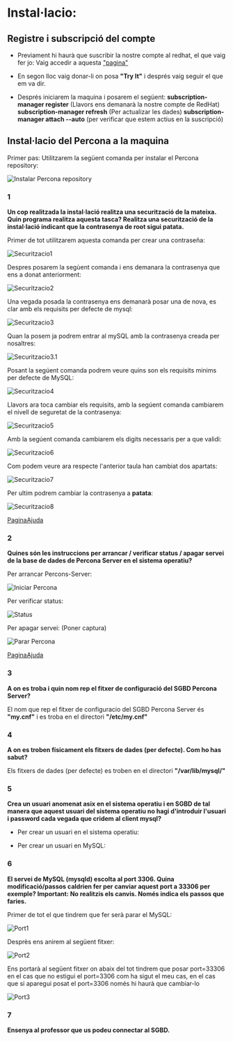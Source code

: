 # Instal·lacio:

## Registre i subscripció del compte

- Previament hi haurà que suscribir la nostre compte al redhat, el que vaig fer jo:
  Vaig accedir a aquesta ["pagina"](https://www.redhat.com/en/technologies/linux-platforms/enterprise-linux?extIdCarryOver=true&sc_cid=701f2000001OH6fAAG)
  
- En segon lloc vaig donar-li on posa **"Try It"** i després vaig seguir el que em va dir.

- Després iniciarem la maquina i posarem el següent:
**subscription-manager register** (Llavors ens demanarà la nostre compte de RedHat)
**subscription-manager refresh** (Per actualizar les dades)
**subscription-manager attach --auto** (per verificar que estem actius en la suscripció)






## Instal·lacio del Percona a la maquina
Primer pas:
Utilitzarem la següent comanda per instalar el Percona repository:

![Instalar Percona repository](https://github.com/JoelSola/Base-de-Dades/blob/main/Activitat%201/Imatges/Iniciar%20Percona.png)









### 1

**Un cop realitzada la instal·lació realitza una securització de la mateixa. Quin programa realitza
aquesta tasca? Realitza una securització de la instal·lació indicant que la contrasenya de root
sigui patata.**

Primer de tot utilitzarem aquesta comanda per crear una contraseña:

![Securitzacio1](https://github.com/JoelSola/Base-de-Dades/blob/main/Activitat%201/Imatges/Securitzacio%201.png)

Despres posarem la segùent comanda i ens demanara la contrasenya que ens a donat anteriorment:

![Securitzacio2](https://github.com/JoelSola/Base-de-Dades/blob/main/Activitat%201/Imatges/securitzacio%202.png)

Una vegada posada la contrasenya ens demanarà posar una de nova, es clar amb els requisits per defecte de mysql:

![Securitzacio3](https://github.com/JoelSola/Base-de-Dades/blob/main/Activitat%201/Imatges/securitzacio%203.png)

Quan la posem ja podrem entrar al mySQL amb la contrasenya creada per nosaltres:

![Securitzacio3.1](https://github.com/JoelSola/Base-de-Dades/blob/main/Activitat%201/Imatges/securitzacio%203.5.png)

Posant la segúent comanda podrem veure quins son els requisits minims per defecte de MySQL:

![Securitzacio4](https://github.com/JoelSola/Base-de-Dades/blob/main/Activitat%201/Imatges/Securitzacio%204.png)

Llavors ara toca cambiar els requisits, amb la segúent comanda cambiarem el nivell de seguretat de la contrasenya:

![Securitzacio5](https://github.com/JoelSola/Base-de-Dades/blob/main/Activitat%201/Imatges/securitzacio%205.png)

Amb la segúent comanda cambiarem els digits necessaris per a que validi:

![Securitzacio6](https://github.com/JoelSola/Base-de-Dades/blob/main/Activitat%201/Imatges/securitzacio%206.png)

Com podem veure ara respecte l'anterior taula han cambiat dos apartats:

![Securitzacio7](https://github.com/JoelSola/Base-de-Dades/blob/main/Activitat%201/Imatges/securitzacio%207.png)

Per ultim podrem cambiar la contrasenya a **patata**:

![Securitzacio8](https://github.com/JoelSola/Base-de-Dades/blob/main/Activitat%201/Imatges/securitzacio%208.png)


[PaginaAjuda](https://tecadmin.net/change-mysql-password-policy-level/)








### 2

**Quines són les instruccions per arrancar / verificar status / apagar servei de la base de dades
de Percona Server en el sistema operatiu?**

Per arrancar Percons-Server:

![Iniciar Percona](https://github.com/JoelSola/Base-de-Dades/blob/main/Activitat%201/Imatges/Iniciar%20Percona.png)

Per verificar status:

![Status](https://github.com/JoelSola/Base-de-Dades/blob/main/Activitat%201/Imatges/Status.png)



Per apagar servei: (Poner captura)

![Parar Percona](https://github.com/JoelSola/Base-de-Dades/blob/main/Activitat%201/Imatges/parar%20percona.png)


[PaginaAjuda](https://www.percona.com/doc/percona-server/8.0/installation/yum_repo.html)



### 3

**A on es troba i quin nom rep el fitxer de configuració del SGBD Percona Server?**

El nom que rep el fitxer de configuracio del SGBD Percona Server és **"my.cnf"** i es troba en el directori **"/etc/my.cnf"**

### 4

**A on es troben físicament els fitxers de dades (per defecte). Com ho has sabut?**

Els fitxers de dades (per defecte) es troben en el directori **"/var/lib/mysql/"**



### 5

**Crea un usuari anomenat asix en el sistema operatiu i en SGBD de tal manera que aquest
usuari del sistema operatiu no hagi d'introduir l'usuari i password cada vegada que cridem al
client mysql?**

- Per crear un usuari en el sistema operatiu:

- Per crear un usuari en MySQL:



### 6 

**El servei de MySQL (mysqld) escolta al port 3306. Quina modificació/passos caldrien fer per
canviar aquest port a 33306 per exemple? Important: No realitzis els canvis. Només indica els
passos que faries.**

Primer de tot el que tindrem que fer serà parar el MySQL:

![Port1](https://github.com/JoelSola/Base-de-Dades/blob/main/Activitat%201/Imatges/port%201.png)

Desprès ens anirem al següent fitxer:

![Port2](https://github.com/JoelSola/Base-de-Dades/blob/main/Activitat%201/Imatges/port%203.png)

Ens portarà al següent fitxer on abaix del tot tindrem que posar port=33306 en el cas que no estigui el port=3306 com ha sigut el meu cas, en el cas que si aparegui posat el port=3306 només hi haurà que cambiar-lo

![Port3](https://github.com/JoelSola/Base-de-Dades/blob/main/Activitat%201/Imatges/port%202.png)


### 7

**Ensenya al professor que us podeu connectar al SGBD.**







